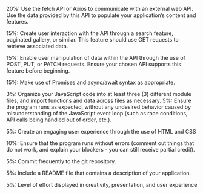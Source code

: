 20%: Use the fetch API or Axios to communicate with an
     external web API. Use the data provided by this API
     to populate your application’s content and features.

15%: Create user interaction with the API through a search
     feature, paginated gallery, or similar. This feature 
     should use GET requests to retrieve associated data.

15%: Enable user manipulation of data within the API through
     the use of POST, PUT, or PATCH requests. Ensure your chosen 
     API supports this feature before beginning.

15%: Make use of Promises and async/await syntax 
     as appropriate.

3%: Organize your JavaScript code into at least three
    (3) different module files, and import functions 
    and data across files as necessary.
5%: Ensure the program runs as expected, without any
    undesired behavior caused by misunderstanding of the
    JavaScript event loop (such as race conditions, API 
    calls being handled out of order, etc.).

5%: Create an engaging user experience through the use
    of HTML and CSS

10%: Ensure that the program runs without errors
     (comment out things that do not work, and 
     explain your blockers - you can still 
     receive partial credit).

5%: Commit frequently to the git repository.

5%: Include a README file that contains a
    description of your application.

5%: Level of effort displayed in creativity,
    presentation, and user experience